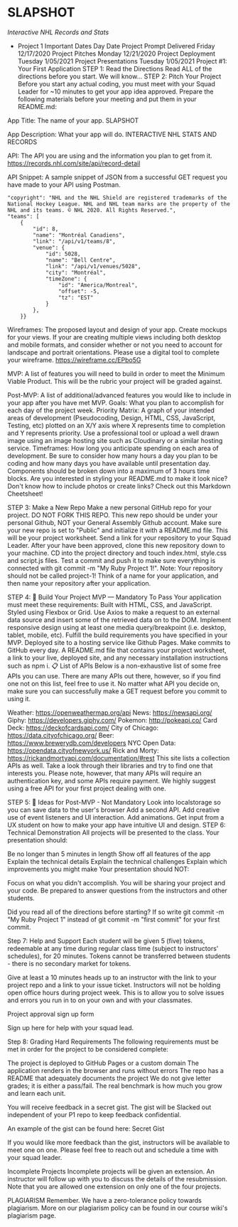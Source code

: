 # SLAPSHOT
*Interactive NHL Records and Stats*


- Project 1 Important Dates	Day	Date
Project Prompt Delivered	Friday	12/17/2020
Project Pitches	Monday	12/21/2020
Project Deployment	Tuesday	1/05/2021
Project Presentations	Tuesday	1/05/2021
Project #1: Your First Application
STEP 1: Read the Directions
Read ALL of the directions before you start. We will know...
STEP 2: Pitch Your Project
Before you start any actual coding, you must meet with your Squad Leader for ~10 minutes to get your app idea approved. Prepare the following materials before your meeting and put them in your README.md:

App Title: The name of your app. 
  SLAPSHOT

App Description: What your app will do.
  INTERACTIVE NHL STATS AND RECORDS

API: The API you are using and the information you plan to get from it.
  https://records.nhl.com/site/api/record-detail

API Snippet: A sample snippet of JSON from a successful GET request you have made to your API using Postman.

    "copyright": "NHL and the NHL Shield are registered trademarks of the National Hockey League. NHL and NHL team marks are the property of the NHL and its teams. © NHL 2020. All Rights Reserved.",
    "teams": [
        {
            "id": 8,
            "name": "Montréal Canadiens",
            "link": "/api/v1/teams/8",
            "venue": {
                "id": 5028,
                "name": "Bell Centre",
                "link": "/api/v1/venues/5028",
                "city": "Montréal",
                "timeZone": {
                    "id": "America/Montreal",
                    "offset": -5,
                    "tz": "EST"
                }
            },
        }}


Wireframes: The proposed layout and design of your app. Create mockups for your views. If your are creating multiple views including both desktop and mobile formats, and consider whether or not you need to account for landscape and portrait orientations. Please use a digital tool to complete your wireframe.
  https://wireframe.cc/EPbo5G

MVP: A list of features you will need to build in order to meet the Minimum Viable Product. This will be the rubric your project will be graded against.



Post-MVP: A list of additional/advanced features you would like to include in your app after you have met MVP.
Goals: What you plan to accomplish for each day of the project week.
Priority Matrix: A graph of your intended areas of development (Pseudocoding, Design, HTML, CSS, JavaScript, Testing, etc) plotted on an X/Y axis where X represents time to completion and Y represents priority. Use a professional tool or upload a well drawn image using an image hosting site such as Cloudinary or a similar hosting service.
Timeframes: How long you anticipate spending on each area of development. Be sure to consider how many hours a day you plan to be coding and how many days you have available until presentation day. Components should be broken down into a maximum of 3 hours time blocks.
Are you interested in styling your README.md to make it look nice? Don't know how to include photos or create links? Check out this Markdown Cheetsheet!

STEP 3: Make a New Repo
Make a new personal GitHub repo for your project. DO NOT FORK THIS REPO.
This new repo should be under your personal Github, NOT your General Assembly Github account.
Make sure your new repo is set to "Public" and initialize it with a README.md file. This will be your project worksheet.
Send a link for your repository to your Squad Leader.
After your have been approved, clone this new repository down to your machine.
CD into the project directory and touch index.html, style.css and script.js files.
Test a commit and push it to make sure everything is connected with git commit -m "My Ruby Project 1!".
Note: Your repository should not be called project-1! Think of a name for your application, and then name your repository after your application.

STEP 4: 🔴 Build Your Project MVP — Mandatory To Pass
Your application must meet these requirements:
Built with HTML, CSS, and JavaScript.
Styled using Flexbox or Grid.
Use Axios to make a request to an external data source and insert some of the retrieved data on to the DOM.
Implement responsive design using at least one media query/breakpoint (i.e. desktop, tablet, mobile, etc).
Fulfill the build requirements you have specified in your MVP.
Deployed site to a hosting service like Github Pages.
Make commits to GitHub every day.
A README.md file that contains your project worksheet, a link to your live, deployed site, and any necessary installation instructions such as npm i.
📋 List of APIs
Below is a non-exhaustive list of some free APIs you can use. There are many APIs out there, however, so if you find one not on this list, feel free to use it. No matter what API you decide on, make sure you can successfully make a GET request before you commit to using it.

Weather: https://openweathermap.org/api
News: https://newsapi.org/
Giphy: https://developers.giphy.com/
Pokemon: http://pokeapi.co/
Card Deck: https://deckofcardsapi.com/
City of Chicago: https://data.cityofchicago.org/
Beer: https://www.brewerydb.com/developers
NYC Open Data: https://opendata.cityofnewyork.us/
Rick and Morty: https://rickandmortyapi.com/documentation/#rest
This site lists a collection APIs as well. Take a look through their libraries and try to find one that interests you. Please note, however, that many APIs will require an authentication key, and some APIs require payment. We highly suggest using a free API for your first project dealing with one.

STEP 5: 🔵 Ideas for Post-MVP - Not Mandatory
Look into localstorage so you can save data to the user's browser
Add a second API.
Add creative use of event listeners and UI interaction.
Add animations.
Get input from a UX student on how to make your app have intuitive UI and design.
STEP 6: Technical Demonstration
All projects will be presented to the class. Your presentation should:

Be no longer than 5 minutes in length
Show off all features of the app
Explain the technical details
Explain the technical challenges
Explain which improvements you might make
Your presentation should NOT:

Focus on what you didn't accomplish.
You will be sharing your project and your code. Be prepared to answer questions from the instructors and other students.

Did you read all of the directions before starting? If so write git commit -m "My Ruby Project 1" instead of git commit -m "first commit" for your first commit.

Step 7: Help and Support
Each student will be given 5 (five) tokens, redeemable at any time during regular class time (subject to instructors' schedules), for 20 minutes. Tokens cannot be transferred between students - there is no secondary market for tokens.

Give at least a 10 minutes heads up to an instructor with the link to your project repo and a link to your issue ticket. Instructors will not be holding open office hours during project week. This is to allow you to solve issues and errors you run in to on your own and with your classmates.

Project approval sign up form

Sign up here for help with your squad lead.

Step 8: Grading
Hard Requirements
The following requirements must be met in order for the project to be considered complete:

The project is deployed to GitHub Pages or a custom domain
The application renders in the browser and runs without errors
The repo has a README that adequately documents the project
We do not give letter grades; it is either a pass/fail. The real benchmark is how much you grow and learn each unit.

You will receive feedback in a secret gist. The gist will be Slacked out independent of your P1 repo to keep feedback confidential.

An example of the gist can be found here: Secret Gist

If you would like more feedback than the gist, instructors will be available to meet one on one. Please feel free to reach out and schedule a time with your squad leader.

Incomplete Projects
Incomplete projects will be given an extension. An instructor will follow up with you to discuss the details of the resubmission. Note that you are allowed one extension on only one of the four projects.


PLAGIARISM
Remember. We have a zero-tolerance policy towards plagiarism. More on our plagiarism policy can be found in our course wiki's plagiarism page.
